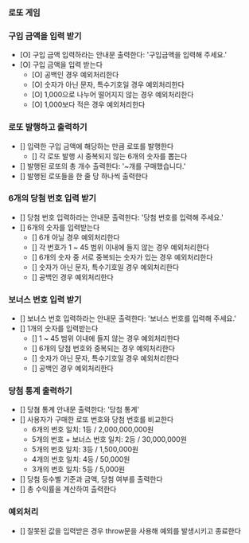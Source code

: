 ### 로또 게임

### 구입 금액을 입력 받기

- [O] 구입 금액 입력하라는 안내문 출력한다: '구입금액을 입력해 주세요.'
- [O] 구입 금액을 입력 받는다
  - [O] 공백인 경우 예외처리한다
  - [O] 숫자가 아닌 문자, 특수기호일 경우 예외처리한다
  - [O] 1,000으로 나누어 떨어지지 않는 경우 예외처리한다
  - [O] 1,000보다 적은 경우 예외처리한다

### 로또 발행하고 출력하기

- [] 입력한 구입 금액에 해당하는 만큼 로또를 발행한다
  - [] 각 로또 발행 시 중복되지 않는 6개의 숫자를 뽑는다
- [] 발행된 로또의 총 개수 출력한다: '~개를 구매했습니다.'
- [] 발행된 로또들을 한 줄 당 하나씩 출력한다

### 6개의 당첨 번호 입력 받기

- [] 당첨 번호 입력하라는 안내문 출력한다: '당첨 번호를 입력해 주세요.'
- [] 6개의 숫자를 입력받는다
  - [] 6개 아닐 경우 예외처리한다
  - [] 각 번호가 1 ~ 45 범위 이내에 들지 않는 경우 예외처리한다
  - [] 6개의 숫자 중 서로 중복되는 숫자가 있는 경우 예외처리한다
  - [] 숫자가 아닌 문자, 특수기호일 경우 예외처리한다
  - [] 공백인 경우 예외처리한다

### 보너스 번호 입력 받기

- [] 보너스 번호 입력하라는 안내문 출력한다: '보너스 번호를 입력해 주세요.'
- [] 1개의 숫자를 입력받는다
  - [] 1 ~ 45 범위 이내에 들지 않는 경우 예외처리한다
  - [] 6개의 당첨 번호와 중복되는 경우 예외처리한다
  - [] 숫자가 아닌 문자, 특수기호일 경우 예외처리한다
  - [] 공백인 경우 예외처리한다

### 당첨 통계 출력하기

- [] 당쳠 통계 안내문 출력한다: '당첨 통계'
- [] 사용자가 구매한 로또 번호와 당첨 번호를 비교한다
  - 6개의 번호 일치: 1등 / 2,000,000,000원
  - 5개의 번호 + 보너스 번호 일치: 2등 / 30,000,000원
  - 5개의 번호 일치: 3등 / 1,500,000원
  - 4개의 번호 일치: 4등 / 50,000원
  - 3개의 번호 일치: 5등 / 5,000원
- [] 당첨 등수별 기준과 금액, 당첨 여부를 출력한다
- [] 총 수익률을 계산하여 출력한다

### 예외처리

- [] 잘못된 값을 입력받은 경우 throw문을 사용해 예외를 발생시키고 종료한다
